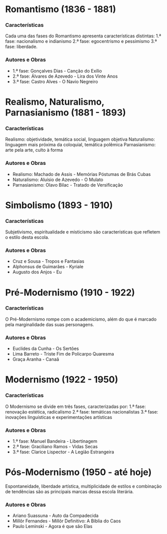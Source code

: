 # Romantismo (1836 - 1881)

### Características
Cada uma das fases do Romantismo apresenta características distintas:
1.ª fase: nacionalismo e indianismo
2.ª fase: egocentrismo e pessimismo
3.ª fase: liberdade.

### Autores e Obras
-   1.ª fase: Gonçalves Dias - Canção do Exílio
-   2.ª fase: Álvares de Azevedo - Lira dos Vinte Anos
-   3.ª fase: Castro Alves - O Navio Negreiro
    

# Realismo, Naturalismo, Parnasianismo (1881 - 1893)

### Características
Realismo: objetividade, temática social, linguagem objetiva
Naturalismo: linguagem mais próxima da coloquial, temática polêmica
Parnasianismo: arte pela arte, culto à forma

### Autores e Obras
-   Realismo: Machado de Assis - Memórias Póstumas de Brás Cubas
-   Naturalismo: Aluísio de Azevedo - O Mulato
-   Parnasianismo: Olavo Bilac - Tratado de Versificação
    

# Simbolismo (1893 - 1910)

### Características
Subjetivismo, espiritualidade e misticismo são características que refletem o estilo desta escola.

### Autores e Obras
-   Cruz e Sousa - Tropos e Fantasias
-   Alphonsus de Guimarães - Kyriale
-   Augusto dos Anjos - Eu
    

# Pré-Modernismo  (1910 - 1922)

### Características
O Pré-Modernismo rompe com o academicismo, além do que é marcado pela marginalidade das suas personagens.

### Autores e Obras
-   Euclides da Cunha - Os Sertões
-   Lima Barreto - Triste Fim de Policarpo Quaresma
-   Graça Aranha - Canaã
    

# Modernismo (1922 - 1950)

### Características
O Modernismo se divide em três fases, caracterizadas por:
1.ª fase: renovação estética, radicalismo
2.ª fase: temáticas nacionalistas
3.ª fase: inovações linguísticas e experimentações artísticas

### Autores e Obras
-   1.ª fase: Manuel Bandeira - Libertinagem
-   2.ª fase: Graciliano Ramos - Vidas Secas
-   3.ª fase: Clarice Lispector - A Legião Estrangeira
    

# Pós-Modernismo  (1950 - até hoje)

Espontaneidade, liberdade artística, multiplicidade de estilos e combinação de tendências são as principais marcas dessa escola literária.

### Autores e Obras
-   Ariano Suassuna - Auto da Compadecida
-   Millôr Fernandes - Millôr Definitivo: A Bíblia do Caos
-   Paulo Leminski - Agora é que são Elas
